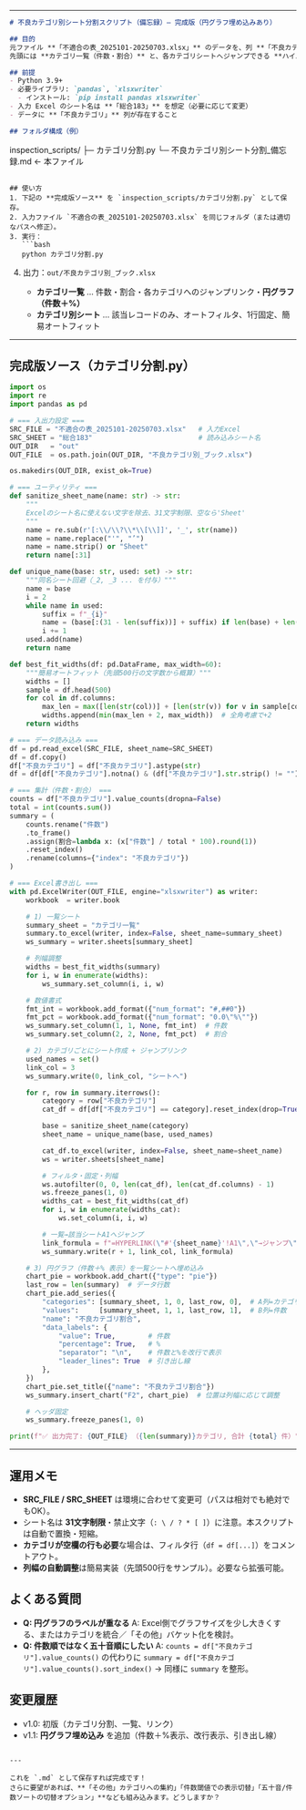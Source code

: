 
---

```markdown
# 不良カテゴリ別シート分割スクリプト（備忘録）— 完成版（円グラフ埋め込みあり）

## 目的
元ファイル **「不適合の表_2025101-20250703.xlsx」** のデータを、列 **「不良カテゴリ」** ごとに分割し、**カテゴリ名ごとのシート**を持つ新しい Excel ブックを作成する。  
先頭には **カテゴリ一覧（件数・割合）** と、各カテゴリシートへジャンプできる **ハイパーリンク**、さらに **円グラフ（件数＋%表示）** を埋め込む。

## 前提
- Python 3.9+
- 必要ライブラリ: `pandas`, `xlsxwriter`
  - インストール: `pip install pandas xlsxwriter`
- 入力 Excel のシート名は **「総合183」** を想定（必要に応じて変更）
- データに **「不良カテゴリ」** 列が存在すること

## フォルダ構成（例）
```

inspection\_scripts/
├─ カテゴリ分割.py
└─ 不良カテゴリ別シート分割\_備忘録.md  ← 本ファイル

````

## 使い方
1. 下記の **完成版ソース** を `inspection_scripts/カテゴリ分割.py` として保存。
2. 入力ファイル `不適合の表_2025101-20250703.xlsx` を同じフォルダ（または適切なパスへ修正）。
3. 実行：
   ```bash
   python カテゴリ分割.py
````

4. 出力：`out/不良カテゴリ別_ブック.xlsx`

   * **カテゴリ一覧** … 件数・割合・各カテゴリへのジャンプリンク・**円グラフ（件数＋%）**
   * **カテゴリ別シート** … 該当レコードのみ、オートフィルタ、1行固定、簡易オートフィット

---

## 完成版ソース（カテゴリ分割.py）

```python
import os
import re
import pandas as pd

# === 入出力設定 ===
SRC_FILE = "不適合の表_2025101-20250703.xlsx"   # 入力Excel
SRC_SHEET = "総合183"                          # 読み込みシート名
OUT_DIR   = "out"
OUT_FILE  = os.path.join(OUT_DIR, "不良カテゴリ別_ブック.xlsx")

os.makedirs(OUT_DIR, exist_ok=True)

# === ユーティリティ ===
def sanitize_sheet_name(name: str) -> str:
    """
    Excelのシート名に使えない文字を除去、31文字制限、空なら'Sheet'
    """
    name = re.sub(r'[:\\/\\?\\*\\[\\]]', '_', str(name))
    name = name.replace("'", "’")
    name = name.strip() or "Sheet"
    return name[:31]

def unique_name(base: str, used: set) -> str:
    """同名シート回避（_2, _3 ... を付与）"""
    name = base
    i = 2
    while name in used:
        suffix = f"_{i}"
        name = (base[:(31 - len(suffix))] + suffix) if len(base) + len(suffix) > 31 else base + suffix
        i += 1
    used.add(name)
    return name

def best_fit_widths(df: pd.DataFrame, max_width=60):
    """簡易オートフィット（先頭500行の文字数から概算）"""
    widths = []
    sample = df.head(500)
    for col in df.columns:
        max_len = max([len(str(col))] + [len(str(v)) for v in sample[col].tolist()])
        widths.append(min(max_len + 2, max_width))  # 全角考慮で+2
    return widths

# === データ読み込み ===
df = pd.read_excel(SRC_FILE, sheet_name=SRC_SHEET)
df = df.copy()
df["不良カテゴリ"] = df["不良カテゴリ"].astype(str)
df = df[df["不良カテゴリ"].notna() & (df["不良カテゴリ"].str.strip() != "")]

# === 集計（件数・割合） ===
counts = df["不良カテゴリ"].value_counts(dropna=False)
total = int(counts.sum())
summary = (
    counts.rename("件数")
    .to_frame()
    .assign(割合=lambda x: (x["件数"] / total * 100).round(1))
    .reset_index()
    .rename(columns={"index": "不良カテゴリ"})
)

# === Excel書き出し ===
with pd.ExcelWriter(OUT_FILE, engine="xlsxwriter") as writer:
    workbook  = writer.book

    # 1) 一覧シート
    summary_sheet = "カテゴリ一覧"
    summary.to_excel(writer, index=False, sheet_name=summary_sheet)
    ws_summary = writer.sheets[summary_sheet]

    # 列幅調整
    widths = best_fit_widths(summary)
    for i, w in enumerate(widths):
        ws_summary.set_column(i, i, w)

    # 数値書式
    fmt_int = workbook.add_format({"num_format": "#,##0"})
    fmt_pct = workbook.add_format({"num_format": "0.0\"%\""})
    ws_summary.set_column(1, 1, None, fmt_int)  # 件数
    ws_summary.set_column(2, 2, None, fmt_pct)  # 割合

    # 2) カテゴリごとにシート作成 + ジャンプリンク
    used_names = set()
    link_col = 3
    ws_summary.write(0, link_col, "シートへ")

    for r, row in summary.iterrows():
        category = row["不良カテゴリ"]
        cat_df = df[df["不良カテゴリ"] == category].reset_index(drop=True)

        base = sanitize_sheet_name(category)
        sheet_name = unique_name(base, used_names)

        cat_df.to_excel(writer, index=False, sheet_name=sheet_name)
        ws = writer.sheets[sheet_name]

        # フィルタ・固定・列幅
        ws.autofilter(0, 0, len(cat_df), len(cat_df.columns) - 1)
        ws.freeze_panes(1, 0)
        widths_cat = best_fit_widths(cat_df)
        for i, w in enumerate(widths_cat):
            ws.set_column(i, i, w)

        # 一覧→該当シートA1へジャンプ
        link_formula = f"=HYPERLINK(\"#'{sheet_name}'!A1\",\"→ジャンプ\")"
        ws_summary.write(r + 1, link_col, link_formula)

    # 3) 円グラフ（件数＋% 表示）を一覧シートへ埋め込み
    chart_pie = workbook.add_chart({"type": "pie"})
    last_row = len(summary)  # データ行数
    chart_pie.add_series({
        "categories": [summary_sheet, 1, 0, last_row, 0],  # A列=カテゴリ名
        "values":     [summary_sheet, 1, 1, last_row, 1],  # B列=件数
        "name": "不良カテゴリ割合",
        "data_labels": {
            "value": True,        # 件数
            "percentage": True,   # %
            "separator": "\n",    # 件数と%を改行で表示
            "leader_lines": True  # 引き出し線
        },
    })
    chart_pie.set_title({"name": "不良カテゴリ割合"})
    ws_summary.insert_chart("F2", chart_pie)  # 位置は列幅に応じて調整

    # ヘッダ固定
    ws_summary.freeze_panes(1, 0)

print(f"✅ 出力完了: {OUT_FILE} （{len(summary)}カテゴリ, 合計 {total} 件）")
```

---

## 運用メモ

* **SRC\_FILE / SRC\_SHEET** は環境に合わせて変更可（パスは相対でも絶対でもOK）。
* シート名は **31文字制限**・禁止文字（`: \ / ? * [ ]`）に注意。本スクリプトは自動で置換・短縮。
* **カテゴリが空欄の行も必要**な場合は、フィルタ行（`df = df[...]`）をコメントアウト。
* **列幅の自動調整**は簡易実装（先頭500行をサンプル）。必要なら拡張可能。

## よくある質問

* **Q: 円グラフのラベルが重なる**
  A: Excel側でグラフサイズを少し大きくする、またはカテゴリを統合／「その他」バケット化を検討。
* **Q: 件数順ではなく五十音順にしたい**
  A: `counts = df["不良カテゴリ"].value_counts()` の代わりに
  `summary = df["不良カテゴリ"].value_counts().sort_index()` → 同様に `summary` を整形。

## 変更履歴

* v1.0: 初版（カテゴリ分割、一覧、リンク）
* v1.1: **円グラフ埋め込み** を追加（件数＋%表示、改行表示、引き出し線）

```

---

これを `.md` として保存すれば完成です！  
さらに要望があれば、**「その他」カテゴリへの集約」「件数閾値での表示切替」「五十音/件数ソートの切替オプション」**なども組み込みます。どうしますか？
```
